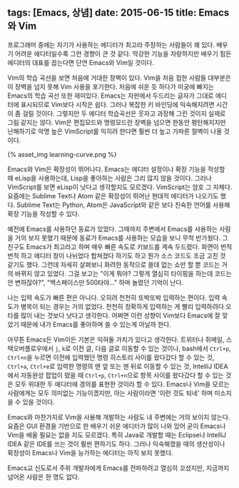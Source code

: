 tags: [Emacs, 상념]
date: 2015-06-15
title: Emacs와 Vim
---
프로그래머 중에는 자기가 사용하는 에디터가 최고라 주장하는 사람들이 꽤 있다. 배우기 어려운 에디터일수록 그런 경향이 큰 것 같다. 막강한 기능을 자랑하지만 배우기 힘든 에디터의 대표를 꼽는다면 단연 Emacs와 Vim일 것이다.<!--more-->

Vim의 학습 곡선을 보면 처음에 거대한 장벽이 있다. Vim을 처음 접한 사람들 대부분은 이 장벽을 넘지 못해 Vim 사용을 포기한다. 처음에 쉬운 듯 하다가 미궁에 빠지는 Emacs의 학습 곡선 또한 재미있다. Emacs는 자판에서 두드리는 글자가 그대로 에디터에 표시되므로 Vim보다 시작은 쉽다. 그러나 복잡한 키 바인딩에 익숙해지려면 시간이 좀 걸릴 것이다. 그렇지만 두 에디터 학습곡선은 웃자고 과장해 그린 것이지 실제로 그림 같지는 않다. Vim은 편집모드와 명령모드란 장벽을 넘으면 한동안 평탄해지지만 난해하기로 악명 높은 VimScript를 익히려 한다면 훨씬 더 높고 가파른 절벽이 나올 것이다.

{% asset_img learning-curve.png %}

Emacs와 Vim은 확장성이 뛰어나다. Emacs는 에디터 설정이나 확장 기능을 작성할 때 eLisp을 사용하는데, Lisp을 좋아하는 사람은 그리 많지 않을 것이다. 그러나 VimScript를 보면 eLisp이 낫다고 생각할지도 모르겠다. VimScript는 암호 그 자체다. 요즘에는 Sublime Text나 Atom 같은 확장성이 뛰어난 현대적 에디터가 나오기도 했다. Sublime Text는 Python, Atom은 JavaScript와 같은 보다 친숙한 언어를 사용해 확장 기능을 작성할 수 있다.

예전에 Emacs를 사용하던 동료가 있었다. 그때까지 주변에서 Emacs를 사용하는 사람을 거의 보지 못했기 때문에 동료가 Emacs를 사용하는 모습을 보니 무척 반가웠다. 그 친구도 Emacs가 최고라고 하며 매우 빠른 속도로 키보드를 계속 두드렸다. 화면이 번적번적 하고 에디터 창이 나뉘었다 합쳐졌다 하기도 하고 뭔가 소스 코드도 조금 고친 것 같기도 했다. 그런데 자세히 살펴보니 화려한 동작으로 쓸데 없는 쇼만 할 뿐 코드는 거의 바뀌지 않고 있었다. 그걸 보고는 "이게 뭐야? 그렇게 열심히 타이핑을 하는데 코드는 안 변하잖아?", "백스페이스만 500타야..." 하며 놀렸던 기억이 난다.

나는 입력 속도가 빠른 편은 아니다. 오히려 천천히 또박또박 입력하는 편이다. 입력 속도가 병목이 되는 경우는 거의 없었다. 천천히 정확하게 입력하는 게 빨리 입력하려다 오타를 많이 내는 것보다 낫다고 생각한다. 어쩌면 이런 성향이 Vim보다 Emacs에 잘 맞았기 때문에 내가 Emacs를 좋아하며 쓸 수 있는게 아닐까 한다.

아무튼 Emacs든 Vim이든 기본은 익혀둘 가치가 있다고 생각한다. 트위터나 쥐메일, 스택오버플로우에서 `j`, `k`로 이전 글, 다음 글로 이동할 수 있는 것이나, bash에서 `Ctrl+p`, `Ctrl+n`을 누르면 이전에 입력했던 명령 히스토리 사이를 왔다갔다 할 수 있는 것, `Ctrl+a`, `Ctrl+e`로 입력한 명령의 맨 앞 또는 맨 뒤로 이동할 수 있는 것, IntelliJ IDEA에서 자동완성 팝업이 떴을 때 `Ctrl+p`, `Ctrl+n`으로 항목 사이를 왔다갔다 할 수 있는 것은 모두 위대한 두 에디터에 경의를 표현한 것이라 할 수 있다. Emacs나 Vim을 모르는 사람에게는 모두 의미없는 기능이겠지만, 아는 사람이라면 '이런 것도 되네' 하며 미소지을 수 있을 것이다.

Emacs와 마찬가지로 Vim을 사용해 개발하는 사람도 내 주변에는 거의 보이지 않는다. 요즘은 GUI 환경을 기반으로 한 배우기 쉬운 에디터가 많이 나와 있어 굳이 Emacs나 Vim을 배울 필요는 없을 지도 모르겠다. 특히 Java로 개발할 때는 Eclipse나 IntelliJ IDEA 같은 IDE를 쓰는 것이 훨씬 편하기도 하다. 그러나 익숙해졌을 때의 생산성이나 확장성이 Emacs나 Vim을 능가하는 에디터는 아직 보지 못했다.

Emacs교 신도로서 주위 개발자에게 Emacs를 전파하려고 열심히 꼬셨지만, 지금까지 넘어온 사람은 한 명도 없다.
